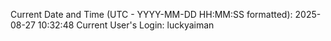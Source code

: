 Current Date and Time (UTC - YYYY-MM-DD HH:MM:SS formatted): 2025-08-27 10:32:48
Current User's Login: luckyaiman
